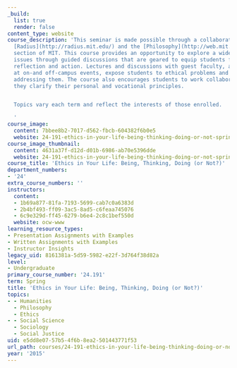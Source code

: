 ```yaml
---
_build:
  list: true
  render: false
content_type: website
course_description: 'This seminar is made possible through a collaboration between
  [Radius](http://radius.mit.edu/) and the [Philosophy](http://web.mit.edu/philosophy/)
  section of MIT. This course provides an opportunity to explore a wide range of ethical
  issues through guided discussions that are geared to equip students for ongoing
  reflection and action. Lectures and discussions with guest faculty, as well as attendance
  at on-and off-campus events, expose students to ethical problems and resources for
  addressing them. The course also encourages students to work collaboratively as
  they clarify their personal and vocational principles.


  Topics vary each term and reflect the interests of those enrolled.

  '
course_image:
  content: 7bbee8b2-7017-d562-fbcb-604382f6b0e5
  website: 24-191-ethics-in-your-life-being-thinking-doing-or-not-spring-2015
course_image_thumbnail:
  content: 4631a37f-d12d-d01b-6986-ab70e5396dde
  website: 24-191-ethics-in-your-life-being-thinking-doing-or-not-spring-2015
course_title: 'Ethics in Your Life: Being, Thinking, Doing (or Not?)'
department_numbers:
- '24'
extra_course_numbers: ''
instructors:
  content:
  - 1b69a877-81fa-7193-5699-cab7c0a6383d
  - 2b4bf493-ff09-3ac5-8ad5-c6feaa745076
  - 6c9e329d-ff45-6279-b6e4-2c8c1bef550d
  website: ocw-www
learning_resource_types:
- Presentation Assignments with Examples
- Written Assignments with Examples
- Instructor Insights
legacy_uid: 8161381a-5d59-5982-e22f-3d764f38d82a
level:
- Undergraduate
primary_course_number: '24.191'
term: Spring
title: 'Ethics in Your Life: Being, Thinking, Doing (or Not?)'
topics:
- - Humanities
  - Philosophy
  - Ethics
- - Social Science
  - Sociology
  - Social Justice
uid: e5dd8e07-57b5-4f6b-8ea2-501443771f53
url_path: courses/24-191-ethics-in-your-life-being-thinking-doing-or-not-spring-2015
year: '2015'
---
```


